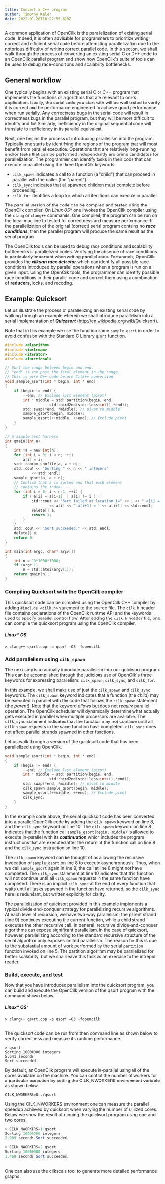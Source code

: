 ```yaml
---
title: Convert a C++ program
author: Timothy Kaler
date: 2022-07-20T16:22:55.620Z
---
```

A common application of OpenCilk is the parallelization of existing serial code. Indeed, it is often advisable for programmers to prioritize writing correct and efficient serial code before attempting parallelization due to the notorious difficulty of writing correct parallel code. In this section, we shall walk through the process of converting an existing serial C or C++ code to an OpenCilk parallel program and show how OpenCilk's suite of tools can be used to debug race-conditions and scalability bottlenecks.

## General workflow

One typically begins with an existing serial C or C++ program that implements the functions or algorithms that are relevant to one's application. Ideally, the serial code you start with will be well tested to verify it is correct and be performance engineered to achieve good performance when run serially. Any correctness bugs in the serial code will result in correctness bugs in the parallel program, but they will be more difficult to identify and fix! Similarly, inefficiency in the original sequential code will translate to inefficiency in its parallel equivalent.

Next, one begins the process of introducing parallelism into the program.  Typically one starts by identifying the regions of the program that will most benefit from parallel execution. Operations that are relatively long-running and/or tasks that can be performed independently are prime candidates for parallelization. The programmer can identify tasks in their code that can execute in parallel using the three OpenCilk keywords:

* `cilk_spawn` indicates a call to a function (a "child") that can proceed in parallel with the caller (the "parent").
* `cilk_sync` indicates that all spawned children must complete before proceeding.
* `cilk_for` identifies a loop for which all iterations can execute in parallel.

The parallel version of the code can be compiled and tested using the OpenCilk compiler.  On **Linux* OS** one invokes the OpenCilk compiler using the `clang` or `clang++` commands. One compiled, the program can be run on the local machine to tested for correctness and measure performance. If the parallelization of the original (correct) serial program contains no ***race conditions***, then the parallel program will produce the same result as the serial program. 

The OpenCilk tools can be used to debug race conditions and scalability bottlenecks in parallelized codes. Verifying the absence of race conditions is particularly important when writing parallel code. Fortunately, OpenCilk provides the ***cilksan race detector*** which can identify all possible race conditions introduced by parallel operations when a program is run on a given input. Using the OpenCilk tools, the programmer can identify possible race conditions in their parallel code and correct them using a combination of **reducers,** locks, and recoding.

## Example: Quicksort

Let us illustrate the process of parallelizing an existing serial code by walking through an example wherein we shall introduce parallelism into a serial implementation of ***Quicksort*** ([<span class="underline">http://en.wikipedia.org/wiki/Quicksort</span>](http://en.wikipedia.org/wiki/Quicksort)).

Note that in this example we use the function name `sample_qsort` in order to avoid confusion with the Standard C Library `qsort` function.

```c
#include <algorithm>
#include <iostream>
#include <iterator>
#include <functional>

// Sort the range between begin and end.
// "end" is one past the final element in the range.
// This is pure C++ code before Cilk++ conversion.
void sample_qsort(int * begin, int * end)
{
    if (begin != end) {
        --end; // Exclude last element (pivot)
        int * middle = std::partition(begin, end,
                    std::bind2nd(std::less<int(),*end));
        std::swap(*end, *middle); // pivot to middle
        sample_qsort(begin, middle);
        sample_qsort(++middle, ++end); // Exclude pivot
    }
}

// A simple test harness
int qmain(int n)
{
    int *a = new int[n];
    for (int i = 0; i < n; ++i) 
        a[i] = i;
    std::random_shuffle(a, a + n);
    std::cout << "Sorting " << n << " integers"
            << std::endl;
    sample_qsort(a, a + n);
    // Confirm that a is sorted and that each element
    // contains the index.
    for (int i = 0; i < n-1; ++i) {
        if ( a[i] = a[i+1] || a[i] != i ) {
            std::cout << "Sort failed at location i=" << i << " a[i] = "
                    << a[i] << " a[i+1] = " << a[i+1] << std::endl;
            delete[] a;
            return 1;
        }
    }
    std::cout << "Sort succeeded." << std::endl;
    delete[] a;
    return 0;
}

int main(int argc, char* argv[])
{
    int n = 10*1000*1000;
    if (argc 1)
        n = std::atoi(argv[1]);
    return qmain(n); 
}
```

### Compiling Quicksort with the OpenCilk compiler

This quicksort code can be compiled using the OpenCilk C++ compiler by adding `#include <cilk.h>` statement to the source file. The `cilk.h` header file contains declarations of the OpenCilk runtime API and the keywords used to specify parallel control flow. After adding the `cilk.h` header file, one can compile the quicksort program using the OpenCilk compiler.

##### Linux* OS

```shell
> clang++ qsort.cpp -o qsort –O3 -fopencilk
```

### Add parallelism using `cilk_spawn`

The next step is to actually introduce parallelism into our quicksort program. This can be accomplished through the judicious use of OpenCilk's three keywords for expressing parallelism: `cilk_spawn`, `cilk_sync`, and `cilk_for`. 

In this example, we shall make use of just the `cilk_spawn` and `cilk_sync` keywords. The `cilk_spawn` keyword indicates that a function (the *child*) may be executed in parallel with the code that follows the `cilk_spawn` statement (the *parent*). Note that the keyword *allows* but does not *require* parallel operation. The OpenCilk scheduler will dynamically determine what actually gets executed in parallel when multiple processors are available. The `cilk_sync` statement indicates that the function may not continue until all `cilk_spawn` requests in the same function have completed. `cilk_sync` does not affect parallel strands spawned in other functions.

Let us walk through a version of the quicksort code that has been parallelized using OpenCilk.

```c
void sample_qsort(int * begin, int * end)
{
    if (begin != end) {
        --end; // Exclude last element (pivot)
        int * middle = std::partition(begin, end,
                    std::bind2nd(std::less<int>(),*end));        
        std::swap(*end, *middle); // pivot to middle
        cilk_spawn sample_qsort(begin, middle);
        sample_qsort(++middle, ++end); // Exclude pivot
        cilk_sync;
    }
}
```

In the example code above, the serial quicksort code has been converted into a parallel OpenCilk code by adding the `cilk_spawn` keyword on line 8, and the  `cilk_sync` keyword on line 10. The `cilk_spawn` keyword on line 8 indicates that the function call `sample_qsort(begin, middle)` is allowed to execute in-parallel with its ***continuation*** which includes the program instructions that are executed after the return of the function call on line 8 and the `cilk_sync` instruction on line 10. 

The `cilk_spawn` keyword can be thought of as allowing the recursive invocation of `sample_qsort` on line 8 to execute asynchronously. Thus, when we call `sample_qsort` again in line 9, the call at line 8 might not have completed. The `cilk_sync` statement at line 10 indicates that this function will not continue until all `cilk_spawn` requests in the same function have completed. There is an implicit `cilk_sync` at the end of every function that waits until all tasks spawned in the function have returned, so the `cilk_sync` here is redundant, but written explicitly for clarity.

The parallelization of quicksort provided in this example implements a typical divide-and-conquer strategy for parallelizing recursive algorithms. At each level of recursion, we have two-way parallelism; the parent strand (line 9) continues executing the current function, while a child strand executes the other recursive call. In general, recursive divide-and-conquer algorithms can expose significant parallelism. In the case of quicksort, however, parallelizing according to the standard recursive structure of the serial algorithm only exposes limited parallelism. The reason for this is due to the substantial amount of work performed by the serial `partition` function invoked on line 5. The partition algorithm may be parallelized for better scalability, but we shall leave this task as an exercise to the intrepid reader.

### Build, execute, and test

Now that you have introduced parallelism into the quicksort program, you can build and execute the OpenCilk version of the qsort program with the command shown below.

##### Linux* OS:

```shell
> clang++ qsort.cpp -o qsort –O3 -fopencilk
```

\
The quicksort code can be run from then command line as shown below to verify correctness and measure its runtime performance.

```shell
> qsort
Sorting 10000000 integers
5.641 seconds 
Sort succeeded.
```

By default, an OpenCilk program will execute in-parallel using all of the cores available on the machine. You can control the number of workers for a particular execution by setting the CILK_NWORKERS environment variable as shown below.

```shell
CILK_NWORKERS=8 ./qsort
```

Using the CILK_NWORKERS environment one can measure the parallel speedup achieved by quicksort when varying the number of utilized cores. Below we show the result of running the quicksort program using one and two cores.

```powershell
> CILK_NWORKERS=1 qsort
Sorting 10000000 integers
2.909 seconds Sort succeeded.

> CILK_NWORKERS=2 qsort
Sorting 10000000 integers
1.468 seconds Sort succeeded.
```

\
One can also use the cilkscale tool to generate more detailed performance graphs.